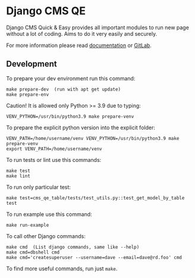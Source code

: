 # Django CMS QE

Django CMS Quick & Easy provides all important modules to run new page
without a lot of coding. Aims to do it very easily and securely.

For more information please read [documentation](<https://websites.pages.nic.cz/django-cms-qe>) or [GitLab](https://gitlab.nic.cz/websites/django-cms-qe).

## Development

To prepare your dev environment run this command:

    make prepare-dev  (run with apt get update)
    make prepare-env

Caution! It is allowed only Python >= 3.9 due to typing:

    VENV_PYTHON=/usr/bin/python3.9 make prepare-venv

To prepare the explicit python version into the explicit folder:

    VENV_PATH=/home/username/venv VENV_PYTHON=/usr/bin/python3.9 make prepare-venv
    export VENV_PATH=/home/username/venv

To run tests or lint use this commands:

    make test
    make lint

To run only particular test:

    make test=cms_qe_table/tests/test_utils.py::test_get_model_by_table test

To run example use this command:

    make run-example


To call other Django commands:

    make cmd  (List django commands, same like --help)
    make cmd=dbshell cmd
    make cmd='createsuperuser --username=dave --email=dave@rd.foo' cmd

To find more useful commands, run just `make`.
